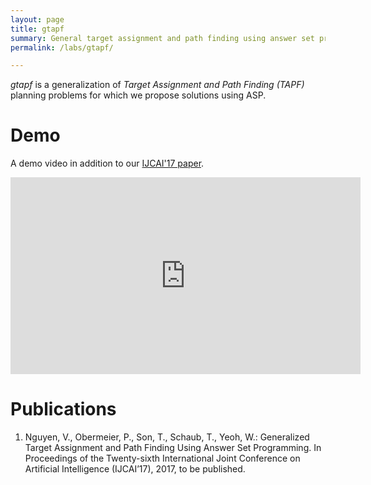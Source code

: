 ```yaml
---
layout: page
title: gtapf
summary: General target assignment and path finding using answer set programming
permalink: /labs/gtapf/

---
```


*gtapf* is a generalization of *Target Assignment and Path Finding (TAPF)* planning problems for which
we propose solutions using ASP.


# Demo

A demo video in addition to our [IJCAI'17 paper](#org22bb5d3).

<iframe width="560"
height="315"
src="https://www.youtube.com/embed/lAeMZ8LINvY"
frameborder="0"
allowfullscreen></iframe>


# Publications

1.  <a id="org22bb5d3"></a>Nguyen, V., Obermeier, P., Son, T., Schaub, T., Yeoh, W.: Generalized Target Assignment and Path Finding Using Answer Set Programming. In Proceedings of the Twenty-sixth International Joint Conference on Artificial Intelligence (IJCAI’17), 2017, to be published.

